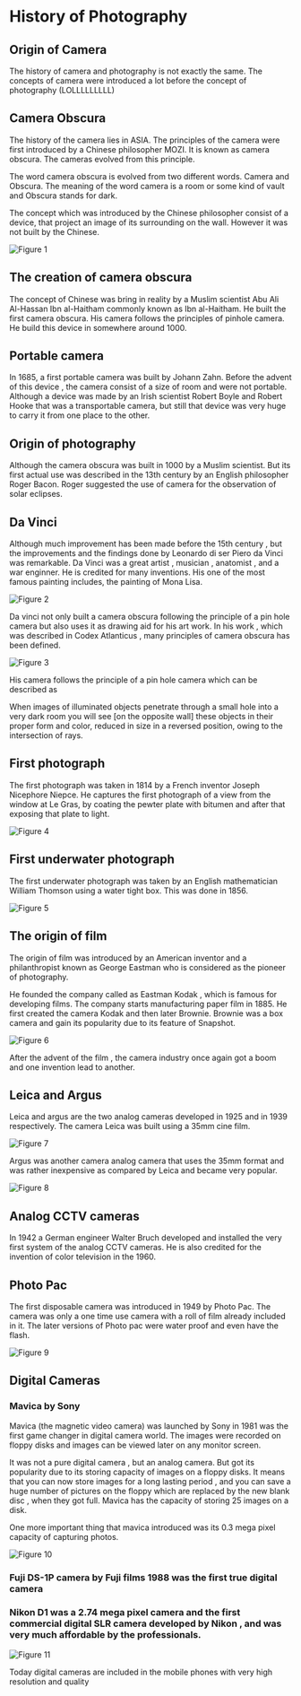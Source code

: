 # History of Photography

## Origin of Camera

The history of camera and photography is not exactly the same. The concepts of camera were introduced a lot before the concept of photography
(LOLLLLLLLLL)

## Camera Obscura

The history of the camera lies in ASIA. The principles of the camera were first introduced by a Chinese philosopher MOZI. It is known as camera obscura. The cameras evolved from this principle.

The word camera obscura is evolved from two different words. Camera and Obscura. The meaning of the word camera is a room or some kind of vault and Obscura stands for dark.

The concept which was introduced by the Chinese philosopher consist of a device, that project an image of its surrounding on the wall. However it was not built by the Chinese.

![Figure 1](https://github.com/lacie-life/Image-Processing/blob/master/Theory/Something/4-History-of-Photography/camera_obscura.jpg?raw=true)

## The creation of camera obscura
The concept of Chinese was bring in reality by a Muslim scientist Abu Ali Al-Hassan Ibn al-Haitham commonly known as Ibn al-Haitham. He built the first camera obscura. His camera follows the principles of pinhole camera. He build this device in somewhere around 1000.

## Portable camera
In 1685, a first portable camera was built by Johann Zahn. Before the advent of this device , the camera consist of a size of room and were not portable. Although a device was made by an Irish scientist Robert Boyle and Robert Hooke that was a transportable camera, but still that device was very huge to carry it from one place to the other.

## Origin of photography
Although the camera obscura was built in 1000 by a Muslim scientist. But its first actual use was described in the 13th century by an English philosopher Roger Bacon. Roger suggested the use of camera for the observation of solar eclipses.

## Da Vinci
Although much improvement has been made before the 15th century , but the improvements and the findings done by Leonardo di ser Piero da Vinci was remarkable. Da Vinci was a great artist , musician , anatomist , and a war enginner. He is credited for many inventions. His one of the most famous painting includes, the painting of Mona Lisa.

![Figure 2](https://github.com/lacie-life/Image-Processing/blob/master/Theory/Something/4-History-of-Photography/mona_lisa.jpg?raw=true)

Da vinci not only built a camera obscura following the principle of a pin hole camera but also uses it as drawing aid for his art work. In his work , which was described in Codex Atlanticus , many principles of camera obscura has been defined.

![Figure 3](https://github.com/lacie-life/Image-Processing/blob/master/Theory/Something/4-History-of-Photography/da_vinci_camera.jpg?raw=true)

His camera follows the principle of a pin hole camera which can be described as

When images of illuminated objects penetrate through a small hole into a very dark room you will see [on the opposite wall] these objects in their proper form and color, reduced in size in a reversed position, owing to the intersection of rays.

## First photograph
The first photograph was taken in 1814 by a French inventor Joseph Nicephore Niepce. He captures the first photograph of a view from the window at Le Gras, by coating the pewter plate with bitumen and after that exposing that plate to light.

![Figure 4](https://github.com/lacie-life/Image-Processing/blob/master/Theory/Something/4-History-of-Photography/first_photograph.jpg?raw=true)

## First underwater photograph
The first underwater photograph was taken by an English mathematician William Thomson using a water tight box. This was done in 1856.

![Figure 5](https://github.com/lacie-life/Image-Processing/blob/master/Theory/Something/4-History-of-Photography/first_underwater_photo.jpg?raw=true)

## The origin of film
The origin of film was introduced by an American inventor and a philanthropist known as George Eastman who is considered as the pioneer of photography.

He founded the company called as Eastman Kodak , which is famous for developing films. The company starts manufacturing paper film in 1885. He first created the camera Kodak and then later Brownie. Brownie was a box camera and gain its popularity due to its feature of Snapshot.

![Figure 6](https://github.com/lacie-life/Image-Processing/blob/master/Theory/Something/4-istory-of-Photography/film.jpg?raw=true)

After the advent of the film , the camera industry once again got a boom and one invention lead to another.

## Leica and Argus
Leica and argus are the two analog cameras developed in 1925 and in 1939 respectively. The camera Leica was built using a 35mm cine film.

![Figure 7](https://github.com/lacie-life/Image-Processing/blob/master/Theory/Something/4-History-of-Photography/leica.jpg?raw=true)

Argus was another camera analog camera that uses the 35mm format and was rather inexpensive as compared by Leica and became very popular.

![Figure 8](https://github.com/lacie-life/Image-Processing/blob/master/Theory/Something/4-History-of-Photography/argus.jpg?raw=true)

## Analog CCTV cameras
In 1942 a German engineer Walter Bruch developed and installed the very first system of the analog CCTV cameras. He is also credited for the invention of color television in the 1960.

## Photo Pac
The first disposable camera was introduced in 1949 by Photo Pac. The camera was only a one time use camera with a roll of film already included in it. The later versions of Photo pac were water proof and even have the flash.

![Figure 9](https://github.com/lacie-life/Image-Processing/blob/master/Theory/Something/4-History-of-Photography/photo_pac.jpg?raw=true)

## Digital Cameras

### Mavica by Sony
Mavica (the magnetic video camera) was launched by Sony in 1981 was the first game changer in digital camera world. The images were recorded on floppy disks and images can be viewed later on any monitor screen.

It was not a pure digital camera , but an analog camera. But got its popularity due to its storing capacity of images on a floppy disks. It means that you can now store images for a long lasting period , and you can save a huge number of pictures on the floppy which are replaced by the new blank disc , when they got full. Mavica has the capacity of storing 25 images on a disk.

One more important thing that mavica introduced was its 0.3 mega pixel capacity of capturing photos.

![Figure 10](https://github.com/lacie-life/Image-Processing/blob/master/Theory/Something/4-History-of-Photography/mavica.jpg?raw=true)

### Fuji DS-1P camera by Fuji films 1988 was the first true digital camera

### Nikon D1 was a 2.74 mega pixel camera and the first commercial digital SLR camera developed by Nikon , and was very much affordable by the professionals.

![Figure 11](https://github.com/lacie-life/Image-Processing/blob/master/Theory/Something/4-History-of-Photography/nikon.jpg?raw=true)

Today digital cameras are included in the mobile phones with very high resolution and quality




